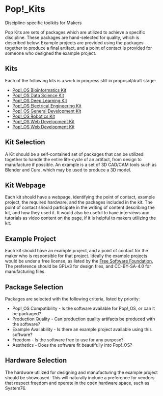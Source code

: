 # Pop!\_Kits

Discipline-specific toolkits for Makers

Pop Kits are sets of packages which are utilized to achieve a specific
discipline. These packages are hand-selected for quality, which is described
below. Example projects are provided using the packages together to produce a
final artifact, and a point of contact is provided for someone who designed the
example project.

## Kits

Each of the following kits is a work in progress still in proposal/draft stage:

- [Pop!\_OS Bioinformatics Kit](kits/bioinformatics.md)
- [Pop!\_OS Data Science Kit](kits/data_science.md)
- [Pop!\_OS Deep Learning Kit](kits/deep_learning.md)
- [Pop!\_OS Electrical Engineering Kit](kits/electrical_engineering.md)
- [Pop!\_OS General Development Kit](kits/general_development.md)
- [Pop!\_OS Robotics Kit](kits/robotics.md)
- [Pop!\_OS Web Development Kit](kits/web_development.md)
- [Pop!\_OS Web Development Kit](kits/gaming_and_media.md)


## Kit Selection

A Kit should be a self-contained set of packages that can be utilized together
to handle the entire life-cycle of an artifact, from design to manufacture if
possible. An example is a set of 3D CAD/CAM tools such as Blender and Cura,
which may be used to produce a 3D model.

## Kit Webpage

Each kit should have a webpage, identifying the point of contact, example
project, the required hardware, and the packages included in the kit. The point
of contact should participate in the writing of content describing the kit, and
how they used it. It would also be useful to have interviews and tutorials as
video content on the page, if it is helpful to makers utilizing the kit.

## Example Project

Each kit should have an example project, and a point of contact for the maker
who is responsible for that project. Ideally the example projects would be under
a free license, as listed by the [Free Software Foundation.](https://www.gnu.org/licenses/license-list.en.html)
The preference should be GPLv3 for design files, and CC-BY-SA-4.0 for
manufacturing files.

## Package Selection

Packages are selected with the following criteria, listed by priority:

- Pop!\_OS Compatibility - Is the software available for Pop!\_OS, or can it be packaged?
- Production Quality - Can production quality artifacts be produced with the software?
- Example Availability - Is there an example project available using this software?
- Freedom - Is the software free to use for any purpose?
- Aesthetics - Does the software fit beautifully into Pop!\_OS?

## Hardware Selection

The hardware utilized for designing and manufacturing the example project should
be showcased. This will naturally include a preference for vendors that respect
freedom and operate in the open hardware space, such as System76.
